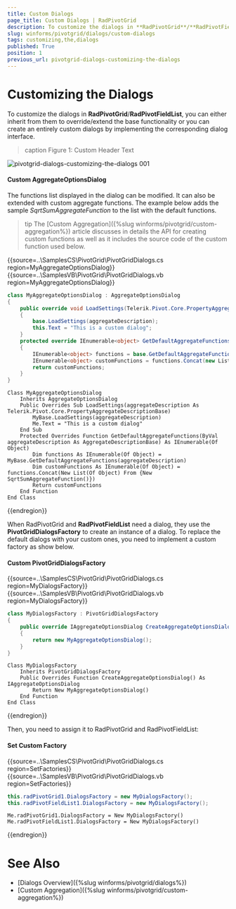 ```yaml
---
title: Custom Dialogs
page_title: Custom Dialogs | RadPivotGrid
description: To customize the dialogs in **RadPivotGrid**/**RadPivotFieldList**, you can either inherit from them to override/extend the base functionality or you can create an entirely custom dialogs by implementing the corresponding dialog interface.
slug: winforms/pivotgrid/dialogs/custom-dialogs
tags: customizing,the,dialogs
published: True
position: 1
previous_url: pivotgrid-dialogs-customizing-the-dialogs
---
```


# Customizing the Dialogs

To customize the dialogs in **RadPivotGrid**/**RadPivotFieldList**, you can either inherit from them to override/extend the base functionality or you can create an entirely custom dialogs by implementing the corresponding dialog interface.

>caption Figure 1: Custom Header Text

![pivotgrid-dialogs-customizing-the-dialogs 001](images/pivotgrid-dialogs-customizing-the-dialogs001.png)

#### Custom AggregateOptionsDialog

The functions list displayed in the dialog can be modified. It can also be extended with custom aggregate functions. The example below adds the sample *SqrtSumAggregateFunction* to the list with the default functions.

>tip The [Custom Aggregation]({%slug winforms/pivotgrid/custom-aggregation%}) article discusses in details the API for creating custom functions as well as it includes the source code of the custom function used below.

{{source=..\SamplesCS\PivotGrid\PivotGridDialogs.cs region=MyAggregateOptionsDialog}} 
{{source=..\SamplesVB\PivotGrid\PivotGridDialogs.vb region=MyAggregateOptionsDialog}}
````C#
class MyAggregateOptionsDialog : AggregateOptionsDialog
{
    public override void LoadSettings(Telerik.Pivot.Core.PropertyAggregateDescriptionBase aggregateDescription)
    {
        base.LoadSettings(aggregateDescription);
        this.Text = "This is a custom dialog";
    }
    protected override IEnumerable<object> GetDefaultAggregateFunctions(AggregateDescriptionBase aggregateDescription)
    {
        IEnumerable<object> functions = base.GetDefaultAggregateFunctions(aggregateDescription);
        IEnumerable<object> customFunctions = functions.Concat(new List<object> { new SqrtSumAggregateFunction() });
        return customFunctions;
    }
}

````
````VB.NET
Class MyAggregateOptionsDialog
    Inherits AggregateOptionsDialog
    Public Overrides Sub LoadSettings(aggregateDescription As Telerik.Pivot.Core.PropertyAggregateDescriptionBase)
        MyBase.LoadSettings(aggregateDescription)
        Me.Text = "This is a custom dialog"
    End Sub
    Protected Overrides Function GetDefaultAggregateFunctions(ByVal aggregateDescription As AggregateDescriptionBase) As IEnumerable(Of Object)
        Dim functions As IEnumerable(Of Object) = MyBase.GetDefaultAggregateFunctions(aggregateDescription)
        Dim customFunctions As IEnumerable(Of Object) = functions.Concat(New List(Of Object) From {New SqrtSumAggregateFunction()})
        Return customFunctions
    End Function
End Class

```` 



{{endregion}}

When RadPivotGrid and **RadPivotFieldList** need a dialog, they use the __PivotGridDialogsFactory__ to create an instance of a dialog. To replace the default dialogs with your custom ones, you need to implement a custom factory as show below.

#### Custom PivotGridDialogsFactory

{{source=..\SamplesCS\PivotGrid\PivotGridDialogs.cs region=MyDialogsFactory}} 
{{source=..\SamplesVB\PivotGrid\PivotGridDialogs.vb region=MyDialogsFactory}} 

````C#
class MyDialogsFactory : PivotGridDialogsFactory
{
    public override IAggregateOptionsDialog CreateAggregateOptionsDialog()
    {
        return new MyAggregateOptionsDialog();
    }
}

````
````VB.NET
Class MyDialogsFactory
    Inherits PivotGridDialogsFactory
    Public Overrides Function CreateAggregateOptionsDialog() As IAggregateOptionsDialog
        Return New MyAggregateOptionsDialog()
    End Function
End Class

````

{{endregion}}

Then, you need to assign it to RadPivotGrid and RadPivotFieldList:

#### Set Custom Factory

{{source=..\SamplesCS\PivotGrid\PivotGridDialogs.cs region=SetFactories}} 
{{source=..\SamplesVB\PivotGrid\PivotGridDialogs.vb region=SetFactories}} 

````C#
this.radPivotGrid1.DialogsFactory = new MyDialogsFactory();
this.radPivotFieldList1.DialogsFactory = new MyDialogsFactory();

````
````VB.NET
Me.radPivotGrid1.DialogsFactory = New MyDialogsFactory()
Me.radPivotFieldList1.DialogsFactory = New MyDialogsFactory()

````

{{endregion}} 

# See Also

* [Dialogs Overview]({%slug winforms/pivotgrid/dialogs%})
* [Custom Aggregation]({%slug winforms/pivotgrid/custom-aggregation%})
